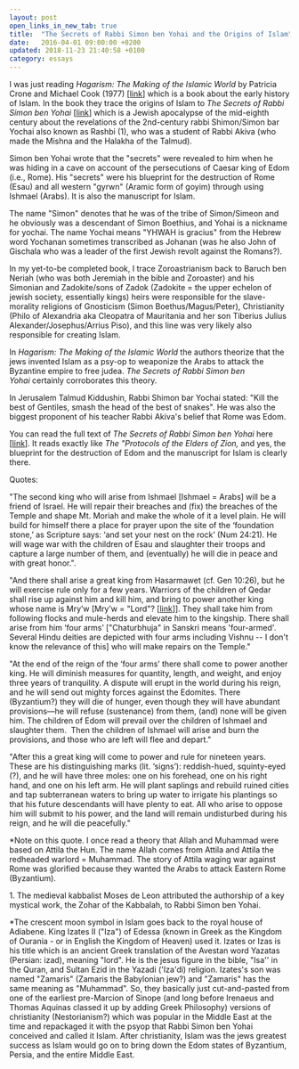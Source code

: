 ```yaml
---
layout: post
open_links_in_new_tab: true
title:  "The Secrets of Rabbi Simon ben Yohai and the Origins of Islam"
date:   2016-04-01 09:00:00 +0200
updated: 2018-11-23 21:40:58 +0100
category: essays
---
```


I was just reading _Hagarism: The Making of the Islamic World_ by Patricia Crone and Michael Cook (1977) \[[link](https://ia904503.us.archive.org/1/items/Hagarism/Hagarism%3B%20The%20Making%20of%20the%20Islamic%20World-Crone%2C%20Cook.pdf)\] which is a book about the early history of Islam. In the book they trace the origins of Islam to _The_ _Secrets of Rabbi Simon ben Yohai_ \[[link](https://pages.charlotte.edu/john-reeves/research-projects/trajectories-in-near-eastern-apocalyptic/nistarot-secrets-of-r-shimon-b-yohai-2/)\] which is a Jewish apocalypse of the mid-eighth century about the revelations of the 2nd-century rabbi Shimon/Simon bar Yochai also known as Rashbi (1), who was a student of Rabbi Akiva (who made the Mishna and the Halakha of the Talmud).

Simon ben Yohai wrote that the "secrets" were revealed to him when he was hiding in a cave on account of the persecutions of Caesar king of Edom (i.e., Rome). His "secrets" were his blueprint for the destruction of Rome (Esau) and all western "gyrwn" (Aramic form of goyim) through using Ishmael (Arabs). It is also the manuscript for Islam.

The name "Simon" denotes that he was of the tribe of Simon/Simeon and he obviously was a descendant of Simon Boethius, and Yohai is a nickname for yochai. The name Yochai means "YHWAH is gracius" from the Hebrew word Yochanan sometimes transcribed as Johanan (was he also John of Gischala who was a leader of the first Jewish revolt against the Romans?).

In my yet-to-be completed book, I trace Zoroastrianism back to Baruch ben Neriah (who was both Jeremiah in the bible and Zoroaster) and his Simonian and Zadokite/sons of Zadok (Zadokite = the upper echelon of jewish society, essentially kings) heirs were responsible for the slave-morality religions of Gnosticism (Simon Boethus/Magus/Peter), Christianity (Philo of Alexandria aka Cleopatra of Mauritania and her son Tiberius Julius Alexander/Josephus/Arrius Piso), and this line was very likely also responsible for creating Islam.

In _Hagarism: The Making of the Islamic World_ the authors theorize that the jews invented Islam as a psy-op to weaponize the Arabs to attack the Byzantine empire to free judea. _The Secrets of Rabbi Simon ben Yohai_ certainly corroborates this theory.

  

In Jerusalem Talmud Kiddushin, Rabbi Shimon bar Yochai stated: "Kill the best of Gentiles, smash the head of the best of snakes". He was also the biggest proponent of his teacher Rabbi Akiva's belief that Rome was Edom.

  

You can read the full text of _The Secrets of Rabbi Simon ben Yohai_ here \[[link](https://pages.charlotte.edu/john-reeves/research-projects/trajectories-in-near-eastern-apocalyptic/nistarot-secrets-of-r-shimon-b-yohai-2/)\]. It reads exactly like _The "Protocols of the Elders of Zion,_ and yes, the blueprint for the destruction of Edom and the manuscript for Islam is clearly there.  

Quotes:

"The second king who will arise from Ishmael \[Ishmael = Arabs\] will be a friend of Israel. He will repair their breaches and (fix) the breaches of the Temple and shape Mt. Moriah and make the whole of it a level plain. He will build for himself there a place for prayer upon the site of the ‘foundation stone,’ as Scripture says: ‘and set your nest on the rock’ (Num 24:21). He will wage war with the children of Esau and slaughter their troops and capture a large number of them, and (eventually) he will die in peace and with great honor.".

"And there shall arise a great king from Hasarmawet (cf. Gen 10:26), but he will exercise rule only for a few years. Warriors of the children of Qedar shall rise up against him and kill him, and bring to power another king whose name is Mry’w \[Mry’w = "Lord"? \[[link](https://www.persee.fr/doc/syria_0039-7946_1983_num_60_1_6792)\]\]. They shall take him from following flocks and mule-herds and elevate him to the kingship. There shall arise from him ‘four arms’ \["Chaturbhuja" in Sanskri means 'four-armed'. Several Hindu deities are depicted with four arms including Vishnu -- I don't know the relevance of this\] who will make repairs on the Temple."

"At the end of the reign of the ‘four arms’ there shall come to power another king. He will diminish measures for quantity, length, and weight, and enjoy three years of tranquility. A dispute will erupt in the world during his reign, and he will send out mighty forces against the Edomites. There (Byzantium?) they will die of hunger, even though they will have abundant provisions—he will refuse (sustenance) from them, (and) none will be given him. The children of Edom will prevail over the children of Ishmael and slaughter them.  Then the children of Ishmael will arise and burn the provisions, and those who are left will flee and depart."

"After this a great king will come to power and rule for nineteen years. These are his distinguishing marks (lit. ‘signs’): reddish-hued, squinty-eyed (?), and he will have three moles: one on his forehead, one on his right hand, and one on his left arm. He will plant saplings and rebuild ruined cities and tap subterranean waters to bring up water to irrigate his plantings so that his future descendants will have plenty to eat. All who arise to oppose him will submit to his power, and the land will remain undisturbed during his reign, and he will die peacefully."

\*Note on this quote. I once read a theory that Allah and Muhammad were based on Attila the Hun. The name Allah comes from Attila and Attila the redheaded warlord = Muhammad. The story of Attila waging war against Rome was glorified because they wanted the Arabs to attack Eastern Rome (Byzantium).

1\. The medieval kabbalist Moses de Leon attributed the authorship of a key mystical work, the Zohar of the Kabbalah, to Rabbi Simon ben Yohai.

\*The crescent moon symbol in Islam goes back to the royal house of Adiabene. King Izates II ("Iza") of Edessa (known in Greek as the Kingdom of Ourania - or in English the Kingdom of Heaven) used it. Izates or Izas is his title which is an ancient Greek translation of the Avestan word Yazatas (Persian: izad), meaning "lord". He is the jesus figure in the bible, "Isa'' in the Quran, and Sultan Ezid in the Yazadi ('Iza'di) religion. Izates's son was named "Zamaris" (Zamaris the Babylonian jew?) and "Zamaris" has the same meaning as "Muhammad". So, they basically just cut-and-pasted from one of the earliest pre-Marcion of Sinope (and long before Irenaeus and Thomas Aquinas classed it up by adding Greek Philosophy) versions of christianity (Nestorianism?) which was popular in the Middle East at the time and repackaged it with the psyop that Rabbi Simon ben Yohai conceived and called it Islam. After christianity, Islam was the jews greatest success as Islam would go on to bring down the Edom states of Byzantium, Persia, and the entire Middle East.
